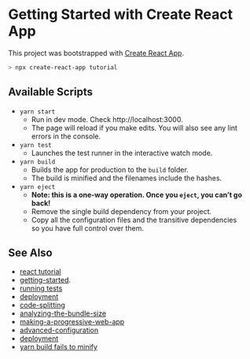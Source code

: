 # Getting Started with Create React App

This project was bootstrapped with [Create React App](https://github.com/facebook/create-react-app).

```sh
> npx create-react-app tutorial
```

## Available Scripts

- `yarn start`
  - Run in dev mode. Check http://localhost:3000.
  - The page will reload if you make edits. You will also see any lint errors in the console.
- `yarn test`
  - Launches the test runner in the interactive watch mode.
- `yarn build`
  - Builds the app for production to the `build` folder.
  - The build is minified and the filenames include the hashes.
- `yarn eject`
  - **Note: this is a one-way operation. Once you `eject`, you can’t go back!**
  - Remove the single build dependency from your project.
  - Copy all the configuration files and the transitive dependencies\
    so you have full control over them.

## See Also

- [react tutorial](https://reactjs.org/tutorial/tutorial.html)
- [getting-started](https://facebook.github.io/create-react-app/docs/getting-started).
- [running tests](https://facebook.github.io/create-react-app/docs/running-tests)
- [deployment](https://facebook.github.io/create-react-app/docs/deployment)
- [code-splitting](https://facebook.github.io/create-react-app/docs/code-splitting)
- [analyzing-the-bundle-size](https://facebook.github.io/create-react-app/docs/analyzing-the-bundle-size)
- [making-a-progressive-web-app](https://facebook.github.io/create-react-app/docs/making-a-progressive-web-app)
- [advanced-configuration](https://facebook.github.io/create-react-app/docs/advanced-configuration)
- [deployment](https://facebook.github.io/create-react-app/docs/deployment)
- [yarn build fails to minify](https://facebook.github.io/create-react-app/docs/troubleshooting#npm-run-build-fails-to-minify)